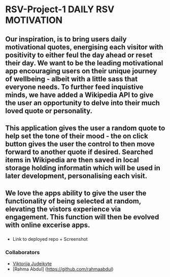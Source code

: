 # RSV-Project-1      DAILY RSV MOTIVATION

## Our inspiration, is to bring users daily motivational quotes, energising each visitor with positivity to either feul the day ahead or reset their day.  We want to be the leading motivational app encouraging users on their unique journey of wellbeing - albeit with a little sass that everyone needs.  To further feed inquistive minds, we have added a Wikipedia API to give the user an opportunity to delve into their much loved quote or personality. 

## This application gives the user a random quote to help set the tone of their mood - the on click button gives the user the control to then move forward to another quote if desired. Searched items in Wikipedia are then saved in local storage holding informatin which will be used in later development, personalising each visit.

## We love the apps ability to give the user the functionality of being selected at random, elevating the vistors experience via engagement.  This function will then be evolved with online excerise apps.

###
* Link to deployed repo + Screenshot

### Collaborators
* [Viktorija Judeikyte](https://github.com/FJVIKTORIJA)
* [Rahma Abdul] (https://github.com/rahmaabdul)

